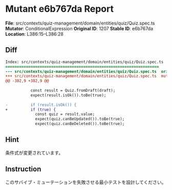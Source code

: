 # Mutant e6b767da Report

**File**: src/contexts/quiz-management/domain/entities/quiz/Quiz.spec.ts
**Mutator**: ConditionalExpression
**Original ID**: 1207
**Stable ID**: e6b767da
**Location**: L386:15–L386:28

## Diff

```diff
Index: src/contexts/quiz-management/domain/entities/quiz/Quiz.spec.ts
===================================================================
--- src/contexts/quiz-management/domain/entities/quiz/Quiz.spec.ts	original
+++ src/contexts/quiz-management/domain/entities/quiz/Quiz.spec.ts	mutated #1207
@@ -382,9 +382,9 @@
 
           const result = Quiz.fromDraft(draft);
           expect(result.isOk()).toBe(true);
 
-          if (result.isOk()) {
+          if (true) {
             const quiz = result.value;
             expect(quiz.canBeUpdated()).toBe(true);
             expect(quiz.canBeDeleted()).toBe(true);
```

## Hint

条件式が変更されています。

## Instruction

このサバイブ・ミューテーションを失敗させる最小テストを設計してください。
